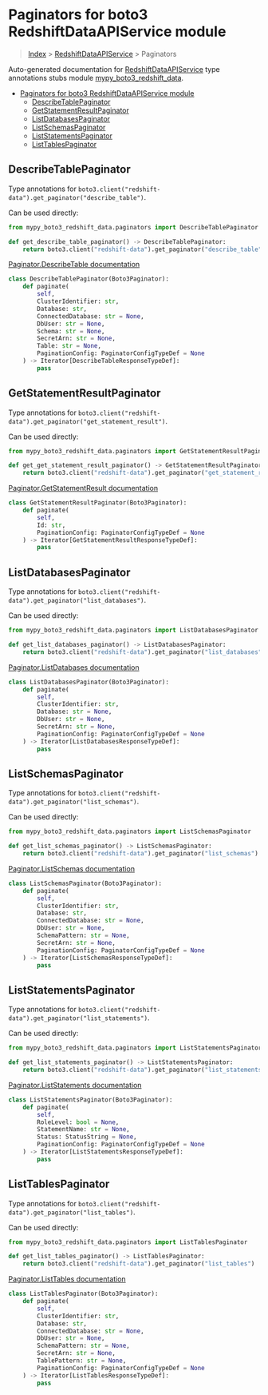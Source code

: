 # Paginators for boto3 RedshiftDataAPIService module

> [Index](../index.md) > [RedshiftDataAPIService](./index.md) > Paginators

Auto-generated documentation for [RedshiftDataAPIService](https://boto3.amazonaws.com/v1/documentation/api/latest/reference/services/redshift-data.html#RedshiftDataAPIService)
type annotations stubs module [mypy_boto3_redshift_data](https://pypi.org/project/mypy-boto3-redshift-data/).

- [Paginators for boto3 RedshiftDataAPIService module](#paginators-for-boto3-redshiftdataapiservice-module)
  - [DescribeTablePaginator](#describetablepaginator)
  - [GetStatementResultPaginator](#getstatementresultpaginator)
  - [ListDatabasesPaginator](#listdatabasespaginator)
  - [ListSchemasPaginator](#listschemaspaginator)
  - [ListStatementsPaginator](#liststatementspaginator)
  - [ListTablesPaginator](#listtablespaginator)

## DescribeTablePaginator

Type annotations for `boto3.client("redshift-data").get_paginator("describe_table")`.

Can be used directly:

```python
from mypy_boto3_redshift_data.paginators import DescribeTablePaginator

def get_describe_table_paginator() -> DescribeTablePaginator:
    return boto3.client("redshift-data").get_paginator("describe_table")
```

[Paginator.DescribeTable documentation](https://boto3.amazonaws.com/v1/documentation/api/latest/reference/services/redshift-data.html#RedshiftDataAPIService.Paginator.DescribeTable)

```python
class DescribeTablePaginator(Boto3Paginator):
    def paginate(
        self,
        ClusterIdentifier: str,
        Database: str,
        ConnectedDatabase: str = None,
        DbUser: str = None,
        Schema: str = None,
        SecretArn: str = None,
        Table: str = None,
        PaginationConfig: PaginatorConfigTypeDef = None
    ) -> Iterator[DescribeTableResponseTypeDef]:
        pass
```
## GetStatementResultPaginator

Type annotations for `boto3.client("redshift-data").get_paginator("get_statement_result")`.

Can be used directly:

```python
from mypy_boto3_redshift_data.paginators import GetStatementResultPaginator

def get_get_statement_result_paginator() -> GetStatementResultPaginator:
    return boto3.client("redshift-data").get_paginator("get_statement_result")
```

[Paginator.GetStatementResult documentation](https://boto3.amazonaws.com/v1/documentation/api/latest/reference/services/redshift-data.html#RedshiftDataAPIService.Paginator.GetStatementResult)

```python
class GetStatementResultPaginator(Boto3Paginator):
    def paginate(
        self,
        Id: str,
        PaginationConfig: PaginatorConfigTypeDef = None
    ) -> Iterator[GetStatementResultResponseTypeDef]:
        pass
```
## ListDatabasesPaginator

Type annotations for `boto3.client("redshift-data").get_paginator("list_databases")`.

Can be used directly:

```python
from mypy_boto3_redshift_data.paginators import ListDatabasesPaginator

def get_list_databases_paginator() -> ListDatabasesPaginator:
    return boto3.client("redshift-data").get_paginator("list_databases")
```

[Paginator.ListDatabases documentation](https://boto3.amazonaws.com/v1/documentation/api/latest/reference/services/redshift-data.html#RedshiftDataAPIService.Paginator.ListDatabases)

```python
class ListDatabasesPaginator(Boto3Paginator):
    def paginate(
        self,
        ClusterIdentifier: str,
        Database: str = None,
        DbUser: str = None,
        SecretArn: str = None,
        PaginationConfig: PaginatorConfigTypeDef = None
    ) -> Iterator[ListDatabasesResponseTypeDef]:
        pass
```
## ListSchemasPaginator

Type annotations for `boto3.client("redshift-data").get_paginator("list_schemas")`.

Can be used directly:

```python
from mypy_boto3_redshift_data.paginators import ListSchemasPaginator

def get_list_schemas_paginator() -> ListSchemasPaginator:
    return boto3.client("redshift-data").get_paginator("list_schemas")
```

[Paginator.ListSchemas documentation](https://boto3.amazonaws.com/v1/documentation/api/latest/reference/services/redshift-data.html#RedshiftDataAPIService.Paginator.ListSchemas)

```python
class ListSchemasPaginator(Boto3Paginator):
    def paginate(
        self,
        ClusterIdentifier: str,
        Database: str,
        ConnectedDatabase: str = None,
        DbUser: str = None,
        SchemaPattern: str = None,
        SecretArn: str = None,
        PaginationConfig: PaginatorConfigTypeDef = None
    ) -> Iterator[ListSchemasResponseTypeDef]:
        pass
```
## ListStatementsPaginator

Type annotations for `boto3.client("redshift-data").get_paginator("list_statements")`.

Can be used directly:

```python
from mypy_boto3_redshift_data.paginators import ListStatementsPaginator

def get_list_statements_paginator() -> ListStatementsPaginator:
    return boto3.client("redshift-data").get_paginator("list_statements")
```

[Paginator.ListStatements documentation](https://boto3.amazonaws.com/v1/documentation/api/latest/reference/services/redshift-data.html#RedshiftDataAPIService.Paginator.ListStatements)

```python
class ListStatementsPaginator(Boto3Paginator):
    def paginate(
        self,
        RoleLevel: bool = None,
        StatementName: str = None,
        Status: StatusString = None,
        PaginationConfig: PaginatorConfigTypeDef = None
    ) -> Iterator[ListStatementsResponseTypeDef]:
        pass
```
## ListTablesPaginator

Type annotations for `boto3.client("redshift-data").get_paginator("list_tables")`.

Can be used directly:

```python
from mypy_boto3_redshift_data.paginators import ListTablesPaginator

def get_list_tables_paginator() -> ListTablesPaginator:
    return boto3.client("redshift-data").get_paginator("list_tables")
```

[Paginator.ListTables documentation](https://boto3.amazonaws.com/v1/documentation/api/latest/reference/services/redshift-data.html#RedshiftDataAPIService.Paginator.ListTables)

```python
class ListTablesPaginator(Boto3Paginator):
    def paginate(
        self,
        ClusterIdentifier: str,
        Database: str,
        ConnectedDatabase: str = None,
        DbUser: str = None,
        SchemaPattern: str = None,
        SecretArn: str = None,
        TablePattern: str = None,
        PaginationConfig: PaginatorConfigTypeDef = None
    ) -> Iterator[ListTablesResponseTypeDef]:
        pass
```